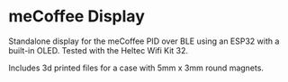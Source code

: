 # meCoffee Display
Standalone display for the meCoffee PID over BLE using an ESP32 with a built-in OLED. Tested with the Heltec Wifi Kit 32.

Includes 3d printed files for a case with 5mm x 3mm round magnets.